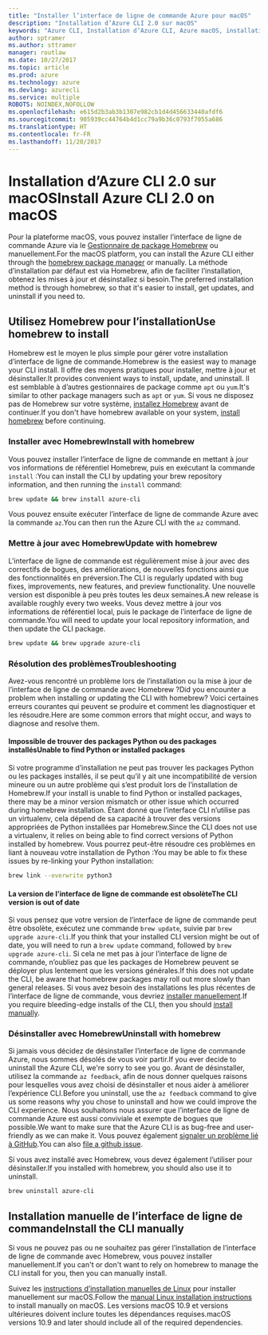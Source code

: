 ```yaml
---
title: "Installer l’interface de ligne de commande Azure pour macOS"
description: "Installation d’Azure CLI 2.0 sur macOS"
keywords: "Azure CLI, Installation d’Azure CLI, Azure macOS, installation Azure macOS"
author: sptramer
ms.author: sttramer
manager: routlaw
ms.date: 10/27/2017
ms.topic: article
ms.prod: azure
ms.technology: azure
ms.devlang: azurecli
ms.service: multiple
ROBOTS: NOINDEX,NOFOLLOW
ms.openlocfilehash: e615d2b3ab3b1307e982cb1d4d456633440afdf6
ms.sourcegitcommit: 905939cc44764b4d1cc79a9b36c0793f7055a686
ms.translationtype: HT
ms.contentlocale: fr-FR
ms.lasthandoff: 11/20/2017
---
```

# <a name="install-azure-cli-20-on-macos"></a><span data-ttu-id="b18b3-104">Installation d’Azure CLI 2.0 sur macOS</span><span class="sxs-lookup"><span data-stu-id="b18b3-104">Install Azure CLI 2.0 on macOS</span></span>

<span data-ttu-id="b18b3-105">Pour la plateforme macOS, vous pouvez installer l’interface de ligne de commande Azure via le [Gestionnaire de package Homebrew](http://brew.sh) ou manuellement.</span><span class="sxs-lookup"><span data-stu-id="b18b3-105">For the macOS platform, you can install the Azure CLI either through the [homebrew package manager](http://brew.sh) or manually.</span></span> <span data-ttu-id="b18b3-106">La méthode d’installation par défaut est via Homebrew, afin de faciliter l’installation, obtenez les mises à jour et désinstallez si besoin.</span><span class="sxs-lookup"><span data-stu-id="b18b3-106">The preferred installation method is through homebrew, so that it's easier to install, get updates, and uninstall if you need to.</span></span>

## <a name="use-homebrew-to-install"></a><span data-ttu-id="b18b3-107">Utilisez Homebrew pour l’installation</span><span class="sxs-lookup"><span data-stu-id="b18b3-107">Use homebrew to install</span></span>

<span data-ttu-id="b18b3-108">Homebrew est le moyen le plus simple pour gérer votre installation d’interface de ligne de commande.</span><span class="sxs-lookup"><span data-stu-id="b18b3-108">Homebrew is the easiest way to manage your CLI install.</span></span> <span data-ttu-id="b18b3-109">Il offre des moyens pratiques pour installer, mettre à jour et désinstaller.</span><span class="sxs-lookup"><span data-stu-id="b18b3-109">It provides convenient ways to install, update, and uninstall.</span></span> <span data-ttu-id="b18b3-110">Il est semblable à d’autres gestionnaires de package comme `apt` ou `yum`.</span><span class="sxs-lookup"><span data-stu-id="b18b3-110">It's similar to other package managers such as `apt` or `yum`.</span></span>
<span data-ttu-id="b18b3-111">Si vous ne disposez pas de Homebrew sur votre système, [installez Homebrew](https://docs.brew.sh/Installation.html) avant de continuer.</span><span class="sxs-lookup"><span data-stu-id="b18b3-111">If you don't have homebrew available on your system, [install homebrew](https://docs.brew.sh/Installation.html) before continuing.</span></span>

### <a name="install-with-homebrew"></a><span data-ttu-id="b18b3-112">Installer avec Homebrew</span><span class="sxs-lookup"><span data-stu-id="b18b3-112">Install with homebrew</span></span>

<span data-ttu-id="b18b3-113">Vous pouvez installer l’interface de ligne de commande en mettant à jour vos informations de référentiel Homebrew, puis en exécutant la commande `install` :</span><span class="sxs-lookup"><span data-stu-id="b18b3-113">You can install the CLI by updating your brew repository information, and then running the `install` command:</span></span>

```bash
brew update && brew install azure-cli
```

<span data-ttu-id="b18b3-114">Vous pouvez ensuite exécuter l’interface de ligne de commande Azure avec la commande `az`.</span><span class="sxs-lookup"><span data-stu-id="b18b3-114">You can then run the Azure CLI with the `az` command.</span></span>

### <a name="update-with-homebrew"></a><span data-ttu-id="b18b3-115">Mettre à jour avec Homebrew</span><span class="sxs-lookup"><span data-stu-id="b18b3-115">Update with homebrew</span></span>

<span data-ttu-id="b18b3-116">L’interface de ligne de commande est régulièrement mise à jour avec des correctifs de bogues, des améliorations, de nouvelles fonctions ainsi que des fonctionnalités en préversion.</span><span class="sxs-lookup"><span data-stu-id="b18b3-116">The CLI is regularly updated with bug fixes, improvements, new features, and preview functionality.</span></span> <span data-ttu-id="b18b3-117">Une nouvelle version est disponible à peu près toutes les deux semaines.</span><span class="sxs-lookup"><span data-stu-id="b18b3-117">A new release is available roughly every two weeks.</span></span> <span data-ttu-id="b18b3-118">Vous devez mettre à jour vos informations de référentiel local, puis le package de l’interface de ligne de commande.</span><span class="sxs-lookup"><span data-stu-id="b18b3-118">You will need to update your local repository information, and then update the CLI package.</span></span>

```bash
brew update && brew upgrade azure-cli
```

### <a name="troubleshooting"></a><span data-ttu-id="b18b3-119">Résolution des problèmes</span><span class="sxs-lookup"><span data-stu-id="b18b3-119">Troubleshooting</span></span>

<span data-ttu-id="b18b3-120">Avez-vous rencontré un problème lors de l’installation ou la mise à jour de l’interface de ligne de commande avec Homebrew ?</span><span class="sxs-lookup"><span data-stu-id="b18b3-120">Did you encounter a problem when installing or updating the CLI with homebrew?</span></span> <span data-ttu-id="b18b3-121">Voici certaines erreurs courantes qui peuvent se produire et comment les diagnostiquer et les résoudre.</span><span class="sxs-lookup"><span data-stu-id="b18b3-121">Here are some common errors that might occur, and ways to diagnose and resolve them.</span></span>

#### <a name="unable-to-find-python-or-installed-packages"></a><span data-ttu-id="b18b3-122">Impossible de trouver des packages Python ou des packages installés</span><span class="sxs-lookup"><span data-stu-id="b18b3-122">Unable to find Python or installed packages</span></span>

<span data-ttu-id="b18b3-123">Si votre programme d’installation ne peut pas trouver les packages Python ou les packages installés, il se peut qu’il y ait une incompatibilité de version mineure ou un autre problème qui s’est produit lors de l’installation de Homebrew.</span><span class="sxs-lookup"><span data-stu-id="b18b3-123">If your install is unable to find Python or installed packages, there may be a minor version mismatch or other issue which occurred during homebrew installation.</span></span> <span data-ttu-id="b18b3-124">Étant donné que l’interface CLI n’utilise pas un virtualenv, cela dépend de sa capacité à trouver des versions appropriées de Python installées par Homebrew.</span><span class="sxs-lookup"><span data-stu-id="b18b3-124">Since the CLI does not use a virtualenv, it relies on being able to find correct versions of Python installed by homebrew.</span></span> <span data-ttu-id="b18b3-125">Vous pourrez peut-être résoudre ces problèmes en liant à nouveau votre installation de Python :</span><span class="sxs-lookup"><span data-stu-id="b18b3-125">You may be able to fix these issues by re-linking your Python installation:</span></span>

```bash
brew link --overwrite python3
```

#### <a name="the-cli-version-is-out-of-date"></a><span data-ttu-id="b18b3-126">La version de l’interface de ligne de commande est obsolète</span><span class="sxs-lookup"><span data-stu-id="b18b3-126">The CLI version is out of date</span></span>

<span data-ttu-id="b18b3-127">Si vous pensez que votre version de l’interface de ligne de commande peut être obsolète, exécutez une commande `brew update`, suivie par `brew upgrade azure-cli`.</span><span class="sxs-lookup"><span data-stu-id="b18b3-127">If you think that your installed CLI version might be out of date, you will need to run a `brew update` command, followed by `brew upgrade azure-cli`.</span></span> <span data-ttu-id="b18b3-128">Si cela ne met pas à jour l’interface de ligne de commande, n’oubliez pas que les packages de Homebrew peuvent se déployer plus lentement que les versions générales.</span><span class="sxs-lookup"><span data-stu-id="b18b3-128">If this does not update the CLI, be aware that homebrew packages may roll out more slowly than general releases.</span></span> <span data-ttu-id="b18b3-129">Si vous avez besoin des installations les plus récentes de l’interface de ligne de commande, vous devriez [installer manuellement](#manage-the-cli-manually).</span><span class="sxs-lookup"><span data-stu-id="b18b3-129">If you require bleeding-edge installs of the CLI, then you should [install manually](#manage-the-cli-manually).</span></span>

### <a name="uninstall-with-homebrew"></a><span data-ttu-id="b18b3-130">Désinstaller avec Homebrew</span><span class="sxs-lookup"><span data-stu-id="b18b3-130">Uninstall with homebrew</span></span>

<span data-ttu-id="b18b3-131">Si jamais vous décidez de désinstaller l’interface de ligne de commande Azure, nous sommes désolés de vous voir partir.</span><span class="sxs-lookup"><span data-stu-id="b18b3-131">If you ever decide to uninstall the Azure CLI, we're sorry to see you go.</span></span> <span data-ttu-id="b18b3-132">Avant de désinstaller, utilisez la commande `az feedback`, afin de nous donner quelques raisons pour lesquelles vous avez choisi de désinstaller et nous aider à améliorer l’expérience CLI.</span><span class="sxs-lookup"><span data-stu-id="b18b3-132">Before you uninstall, use the `az feedback` command to give us some reasons why you chose to uninstall and how we could improve the CLI experience.</span></span> <span data-ttu-id="b18b3-133">Nous souhaitons nous assurer que l’interface de ligne de commande Azure est aussi conviviale et exempte de bogues que possible.</span><span class="sxs-lookup"><span data-stu-id="b18b3-133">We want to make sure that the Azure CLI is as bug-free and user-friendly as we can make it.</span></span> <span data-ttu-id="b18b3-134">Vous pouvez également [signaler un problème lié à GitHub](https://github.com/Azure/azure-cli/issues).</span><span class="sxs-lookup"><span data-stu-id="b18b3-134">You can also [file a github issue](https://github.com/Azure/azure-cli/issues).</span></span>

<span data-ttu-id="b18b3-135">Si vous avez installé avec Homebrew, vous devez également l’utiliser pour désinstaller.</span><span class="sxs-lookup"><span data-stu-id="b18b3-135">If you installed with homebrew, you should also use it to uninstall.</span></span>

```bash
brew uninstall azure-cli
```

## <a name="install-the-cli-manually"></a><span data-ttu-id="b18b3-136">Installation manuelle de l’interface de ligne de commande</span><span class="sxs-lookup"><span data-stu-id="b18b3-136">Install the CLI manually</span></span>

<span data-ttu-id="b18b3-137">Si vous ne pouvez pas ou ne souhaitez pas gérer l’installation de l’interface de ligne de commande avec Homebrew, vous pouvez installer manuellement.</span><span class="sxs-lookup"><span data-stu-id="b18b3-137">If you can't or don't want to rely on homebrew to manage the CLI install for you, then you can manually install.</span></span>

<span data-ttu-id="b18b3-138">Suivez les [instructions d’installation manuelles de Linux](install-azure-cli-linux.md) pour installer manuellement sur macOS.</span><span class="sxs-lookup"><span data-stu-id="b18b3-138">Follow the [manual Linux installation instructions](install-azure-cli-linux.md) to install manually on macOS.</span></span> <span data-ttu-id="b18b3-139">Les versions macOS 10.9 et versions ultérieures doivent inclure toutes les dépendances requises.</span><span class="sxs-lookup"><span data-stu-id="b18b3-139">macOS versions 10.9 and later should include all of the required dependencies.</span></span>
